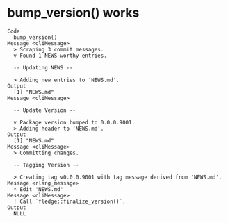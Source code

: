 # bump_version() works

    Code
      bump_version()
    Message <cliMessage>
      > Scraping 3 commit messages.
      v Found 1 NEWS-worthy entries.
      
      -- Updating NEWS --
      
      > Adding new entries to 'NEWS.md'.
    Output
      [1] "NEWS.md"
    Message <cliMessage>
      
      -- Update Version --
      
      v Package version bumped to 0.0.0.9001.
      > Adding header to 'NEWS.md'.
    Output
      [1] "NEWS.md"
    Message <cliMessage>
      > Committing changes.
      
      -- Tagging Version --
      
      > Creating tag v0.0.0.9001 with tag message derived from 'NEWS.md'.
    Message <rlang_message>
      * Edit 'NEWS.md'
    Message <cliMessage>
      ! Call `fledge::finalize_version()`.
    Output
      NULL

